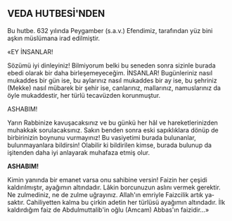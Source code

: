 ## VEDA HUTBESİ'NDEN

Bu hutbe. 632 yılında Peygamber (s.a.v.) Efendimiz, tarafından yüz bini aşkın müslümana irad edilmiştir.

«EY İNSANLAR!

Sözümü iyi dinleyiniz! Bilmiyorum belki bu seneden sonra sizinle burada ebedi olarak bir daha birleşemeyeceğim. İNSANLAR! Bugünleri­niz nasıl mukaddes bir gün ise, bu aylarınız na­sıl mukaddes bir ay ise, bu şehriniz (Mekke) na­sıl mübarek bir şehir ise, canlarınız, mallarınız, namuslarınız da öyle mukaddestir, her türlü te­cavüzden korunmuştur.

ASHABIM!

Yarın Rabbinize kavuşacaksınız ve bu gün­kü her hâl ve hareketlerinizden muhakkak soru­lacaksınız. Sakın benden sonra eski sapıklıklara dönüp de birbirinizin boynunu vurmayınız! Bu vasiyetimi burada bulunanlar, bulunmayanlara bildirsin! Olabilir ki bildirilen kimse, burada bu­lunup da işitenden daha iyi anlayarak muhafaza etmiş olur.

**ASHABIM!**

Kimin yanında bir emanet varsa onu sahibine versin! Faizin her çeşidi kaldırıl­mıştır, ayağımın altındadır. Lâkin borcunuzun as­lını vermek gerektir. Ne zulmediniz, ne de zul­me uğrayınız. Allah'ın emriyle Faizcilik artık ya­saktır. Cahiliyetten kalma bu çirkin adetin her türlüsü ayağımın altındadır. İlk kaldırdığım fa­iz de Abdulmuttalib'in oğlu (Amcam) Abbas'ın faizidir…»
